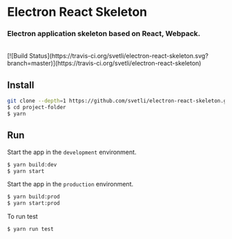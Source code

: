 # Electron React Skeleton
### Electron application skeleton based on React, Webpack.

<br />
[![Build Status](https://travis-ci.org/svetli/electron-react-skeleton.svg?branch=master)](https://travis-ci.org/svetli/electron-react-skeleton)

## Install
```bash
git clone --depth=1 https://github.com/svetli/electron-react-skeleton.git project-folder
$ cd project-folder
$ yarn
```

## Run

Start the app in the `development` environment.
```bash
$ yarn build:dev
$ yarn start
```

Start the app in the `production` environment.
```bash
$ yarn build:prod
$ yarn start:prod
```

To run test
```bash
$ yarn run test
```

[travis-image]: https://travis-ci.org/svetli/electron-react-skeleton.svg?branch=master
[travis-url]: https://travis-ci.org/svetli/electron-react-skeleton
